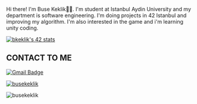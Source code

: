 Hi there! I'm Buse Keklik🖐🏻. I'm student at Istanbul Aydin University and my department is software engineering. I'm doing projects in 42 Istanbul and improving my algorithm. I'm also interested in the game and i'm learning unity coding.

[![bkeklik's 42 stats](https://badge42.vercel.app/api/v2/cl5n4c7tx013608ld0th7afn2/stats?cursusId=21&coalitionId=227)](https://github.com/JaeSeoKim/badge42)

## CONTACT TO ME
[![Gmail Badge](https://img.shields.io/badge/-busekeklik3@gmail.com-c14438?style=flat-square&logo=Gmail&logoColor=white&link=mailto:busekeklik3@gmail.com)](mailto:busekeklik3@gmail.com)

[![busekeklik](https://img.shields.io/badge/-busekeklik-blue?style=flat-square&logo=Linkedin&logoColor=white&link=https://www.linkedin.com/in/busekeklik/)](https://www.linkedin.com/in/busekeklik/)


![busekeklik](https://visitor-badge.laobi.icu/badge?page_id=busekeklik.busekeklik)
